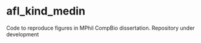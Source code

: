 # afl_kind_medin
Code to reproduce figures in MPhil CompBio dissertation. Repository under development
